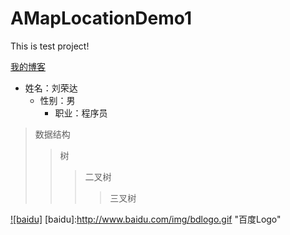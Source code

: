 # AMapLocationDemo1
This is test project!
    


[我的博客](http://www.baidu.com "提示")

* 姓名：刘荣达
    * 性别：男
        * 职业：程序员

> 数据结构
>> 树
>>> 二叉树
>>>> 三叉树


[![baidu]](http://www.baidu.com)
[baidu]:http://www.baidu.com/img/bdlogo.gif "百度Logo"
